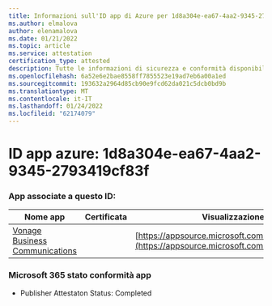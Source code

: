 ```yaml
---
title: Informazioni sull'ID app di Azure per 1d8a304e-ea67-4aa2-9345-2793419cf83f
ms.author: elmalova
author: elenamalova
ms.date: 01/21/2022
ms.topic: article
ms.service: attestation
certification_type: attested
description: Tutte le informazioni di sicurezza e conformità disponibili per 1d8a304e-ea67-4aa2-9345-2793419cf83f.
ms.openlocfilehash: 6a52e6e2bae8558ff7855523e19ad7eb6a00a1ed
ms.sourcegitcommit: 193632a2964d85cb90e9fcd62da021c5dcb0bd9b
ms.translationtype: MT
ms.contentlocale: it-IT
ms.lasthandoff: 01/24/2022
ms.locfileid: "62174079"
---
```

# <a name="azure-app-id-1d8a304e-ea67-4aa2-9345-2793419cf83f"></a>ID app azure: 1d8a304e-ea67-4aa2-9345-2793419cf83f


### <a name="apps-associated-with-this-id"></a>App associate a questo ID:
| **Nome app** | **Certificata** | **Visualizzazione in AppSource** |
|--------------|---------------|-----------------------|
| [Vonage Business Communications](https://docs.microsoft.com/microsoft-365-app-certification/forward/WA200002988) |  | [https://appsource.microsoft.com/product/office/WA200002988](https://appsource.microsoft.com/product/office/WA200002988) |

### <a name="microsoft-365-app-compliance-status"></a>Microsoft 365 stato conformità app
- Publisher Attestaton Status: Completed
